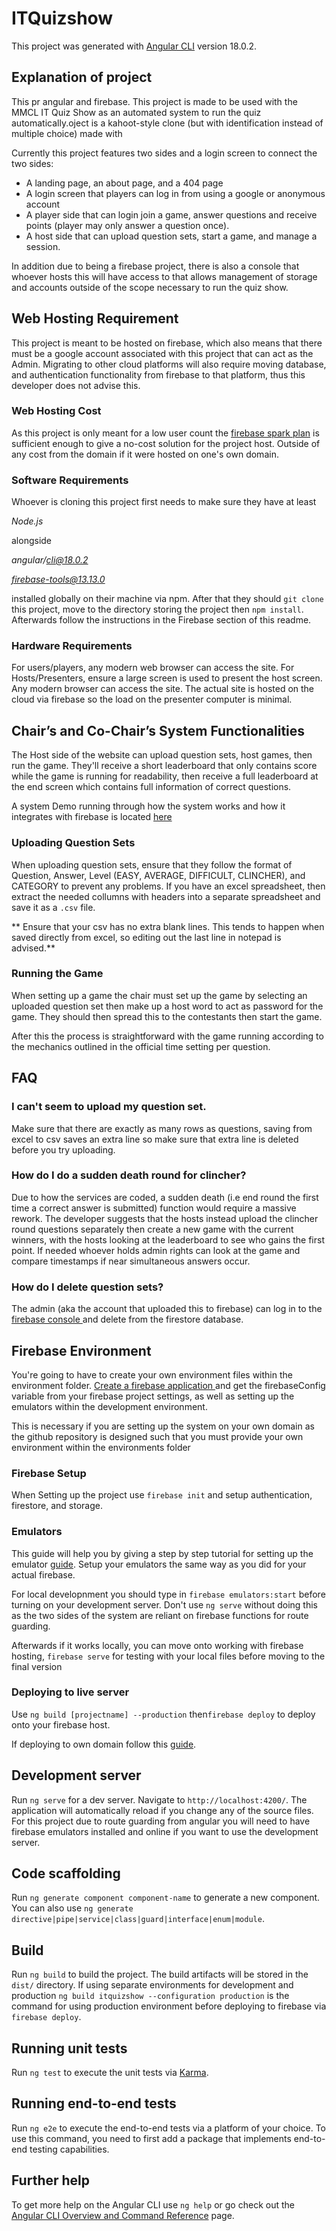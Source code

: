 # ITQuizshow

This project was generated with [Angular CLI](https://github.com/angular/angular-cli) version 18.0.2.

## Explanation of project

This pr angular and firebase. This project is made to be used with the MMCL IT Quiz Show as an automated system to run the quiz automatically.oject is a kahoot-style clone (but with identification instead of multiple choice) made with

Currently this project features two sides and a login screen to connect the two sides:
* A landing page, an about page, and a 404 page
* A login screen that players can log in from using a google or anonymous account
* A player side that can login join a game, answer questions and receive points (player may only answer a question once).
* A host side that can upload question sets, start a game, and manage a session.

In addition due to being a firebase project, there is also a console that whoever hosts this will have access to that allows management of storage and accounts outside of the scope necessary to run the quiz show.
## Web Hosting Requirement

This project is meant to be hosted on firebase, which also means that there must be a google account associated with this project that can act as the Admin. Migrating to other cloud platforms will also require moving database, and authentication functionality from firebase to that platform, thus this developer does not advise this.

###	Web Hosting Cost 

As this project is only meant for a low user count the [firebase spark plan](https://firebase.google.com/pricing) is sufficient enough to give a no-cost solution for the project host. Outside of any cost from the domain if it were hosted on one's own domain.


### Software Requirements
Whoever is cloning this project first needs to make sure they have at least

*Node.js*

alongside 

*angular/cli@18.0.2*

*firebase-tools@13.13.0*

installed globally on their machine via npm. 
After that they should `git clone` this project, move to the directory storing the project then `npm install`. Afterwards follow the instructions in the Firebase section of this readme.

### Hardware Requirements

For users/players, any modern web browser can access the site.
For Hosts/Presenters, ensure a large screen is used to present the host screen. Any modern browser can access the site. The actual site is hosted on the cloud via firebase so the load on the presenter computer is minimal.

## Chair’s and Co-Chair’s System Functionalities
The Host side of the website can upload question sets, host games, then run the game. They'll receive a short leaderboard that only contains score while the game is running for readability, then receive a full leaderboard at the end screen which contains full information of correct questions.

A system Demo running through how the system works and how it integrates with firebase is located [here](https://youtu.be/bxVEAfw_6wo)

### Uploading Question Sets

When uploading question sets, ensure that they follow the format of Question, Answer, Level (EASY, AVERAGE, DIFFICULT, CLINCHER), and CATEGORY to prevent any problems. If you have an excel spreadsheet, then extract the needed collumns with headers into a separate spreadsheet and save it as a `.csv` file. 

** Ensure that your csv has no extra blank lines. This tends to happen when saved directly from excel, so editing out the last line in notepad is advised.**

### Running the Game
When setting up a game the chair must set up the game by selecting an uploaded question set then make up a host word to act as password for the game. They should then spread this to the contestants then start the game.

After this the process is straightforward with the game running according to the mechanics outlined in the official time setting per question. 

## FAQ

### I can't seem to upload my question set.

Make sure that there are exactly as many rows as questions, saving from excel to csv saves an extra line so make sure that extra line is deleted before you try uploading.

### How do I do a sudden death round for clincher?

Due to how the services are coded, a sudden death (i.e end round the first time a correct answer is submitted) function would require a massive rework. The developer suggests that the hosts instead upload the clincher round questions separately then create a new game with the current winners, with the hosts looking at the leaderboard to see who gains the first point. If needed whoever holds admin rights can look at the game and compare timestamps if near simultaneous answers occur.

### How do I delete question sets?
The admin (aka the account that uploaded this to firebase) can log in to the [firebase console ](https://console.firebase.google.com/) and delete from the firestore database.

## Firebase Environment

You're going to have to create your own environment files within the environment folder. [Create a firebase application ](https://firebase.google.com/docs/web/setup?continue=https%3A%2F%2Ffirebase.google.com%2Flearn%2Fpathways%2Ffirebase-web%23article-https%3A%2F%2Ffirebase.google.com%2Fdocs%2Fweb%2Fsetup) and get the firebaseConfig variable from your firebase project settings, as well as setting up the emulators within the development environment. 

This is necessary if you are setting up the system on your own domain as the github repository is designed such that you must provide your own environment within the environments folder 

### Firebase Setup

When Setting up the project use `firebase init` and setup authentication, firestore, and storage.

### Emulators
This guide will help you by giving a step by step tutorial for setting up the emulator [ guide](https://firebase.google.com/docs/emulator-suite/install_and_configure). Setup your emulators the same way as you did for your actual firebase.

For local developnment you should type in `firebase emulators:start` before turning on your development server. Don't use `ng serve` without doing this as the two sides of the system are reliant on firebase functions for route guarding.

Afterwards if it works locally, you can move onto working with firebase hosting, `firebase serve` for testing with your local files before moving to the final version

### Deploying to live server
Use `ng build [projectname] --production` then`firebase deploy` to deploy onto your firebase host. 

If deploying to own domain follow this [guide](https://firebase.google.com/docs/hosting/custom-domain).


## Development server

Run `ng serve` for a dev server. Navigate to `http://localhost:4200/`. The application will automatically reload if you change any of the source files. For this project due to route guarding from angular you will need to have firebase emulators installed and online if you want to use the development server.

## Code scaffolding

Run `ng generate component component-name` to generate a new component. You can also use `ng generate directive|pipe|service|class|guard|interface|enum|module`.

## Build

Run `ng build` to build the project. The build artifacts will be stored in the `dist/` directory. If using separate environments for development and production `ng build itquizshow --configuration production` is the command for using production environment before deploying to firebase via `firebase deploy`.

## Running unit tests

Run `ng test` to execute the unit tests via [Karma](https://karma-runner.github.io).

## Running end-to-end tests

Run `ng e2e` to execute the end-to-end tests via a platform of your choice. To use this command, you need to first add a package that implements end-to-end testing capabilities.

## Further help

To get more help on the Angular CLI use `ng help` or go check out the [Angular CLI Overview and Command Reference](https://angular.dev/tools/cli) page.
